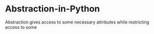 # Abstraction-in-Python
Abstraction gives access to some necessary attributes while restricting access to some
